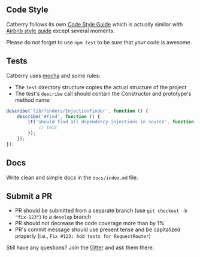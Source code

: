## Code Style
Catberry follows its own [Code Style Guide](https://github.com/catberry/catberry/blob/6.1.1/docs/code-style-guide.md) 
which is actually similar with [Airbnb style guide](https://github.com/airbnb/javascript/tree/master/es5) except several moments.

Please do not forget to use `npm test` to be sure that your code is awesome. 

## Tests
Catberry uses [mocha](https://www.npmjs.org/package/mocha) and some rules:

* The `test` directory structure copies the actual structure of the project 
* The test's `describe` call should contain the Constructor 
and prototype's method name:
```javascript
describe('lib/finders/InjectionFinder', function () {
	describe('#find', function () {
		it('should find all dependency injections in source', function (done) {
			// test
		});
	});
});
``` 

## Docs
Write clean and simple docs in the `docs/index.md` file.

## Submit a PR
* PR should be submitted from a separate branch (use `git checkout -b "fix-123"`) to a `develop` branch
* PR should not decrease the code coverage more than by 1%
* PR's commit message should use present tense and be capitalized properly (i.e., `Fix #123: Add tests for RequestRouter`)

Still have any questions? Join the [Gitter](https://gitter.im/catberry/catberry) and ask them there.